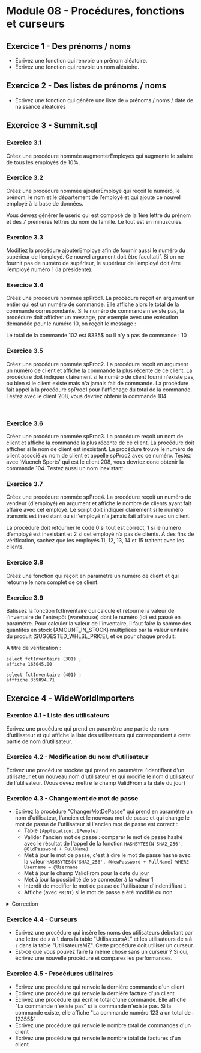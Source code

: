 # Module 08 - Procédures, fonctions et curseurs

## Exercice 1 - Des prénoms / noms

- Écrivez une fonction qui renvoie un prénom aléatoire.
- Écrivez une fonction qui renvoie un nom aléatoire.

## Exercice 2 - Des listes de prénoms / noms

- Écrivez une fonction qui génère une liste de `n` prénoms / noms / date de naissance aléatoires

## Exercice 3 - Summit.sql

### Exercice 3.1

Créez une procédure nommée augmenterEmployes qui augmente le salaire de tous les employés de 10%.

### Exercice 3.2

Créez une procédure nommée ajouterEmploye qui reçoit le numéro, le prénom, le nom et le département de l’employé et qui ajoute ce nouvel employé à la base de données. 

Vous devrez générer le userid qui est composé de la 1ère lettre du prénom et des 7 premières lettres du nom de famille. Le tout est en minuscules.

### Exercice 3.3

Modifiez la procédure ajouterEmploye afin de fournir aussi le numéro du supérieur de l’employé. Ce nouvel argument doit être facultatif. Si on ne fournit pas de numéro de supérieur, le supérieur de l’employé doit être l’employé numéro 1 (la présidente).

### Exercice 3.4

Créez une procédure nommée spProc1. La procédure reçoit en argument un entier qui est un numéro de commande. Elle affiche alors le total de la commande correspondante. Si le numéro de commande n'existe pas, la procédure doit afficher un message, par exemple avec une exécution demandée pour le numéro 10, on reçoit le message :

Le total de la commande 102 est 8335$
ou
Il n'y a pas de commande : 10

### Exercice 3.5

Créez une procédure nommée spProc2. La procédure reçoit en argument un numéro de client et affiche la commande la plus récente de ce client. La procédure doit indiquer clairement si le numéro de client fourni n'existe pas, ou bien si le client existe mais n'a jamais fait de commande. La procédure fait appel à la procédure spProc1 pour l'affichage du total de la commande. Testez avec le client 208, vous devriez obtenir la commande 104.

 
### Exercice 3.6

Créez une procédure nommée spProc3. La procédure reçoit un nom de client et affiche la commande la plus récente de ce client. La procédure doit afficher si le nom de client est inexistant. La procédure trouve le numéro de client associé au nom de client et appelle spProc2 avec ce numéro. Testez avec 'Muench Sports' qui est le client 208, vous devriez donc obtenir la commande 104. Testez aussi un nom inexistant.


### Exercice 3.7

Créez une procédure nommée spProc4. La procédure reçoit un numéro de vendeur (d'employé) en argument et affiche le nombre de clients ayant fait affaire avec cet employé. Le script doit indiquer clairement si le numéro transmis est inexistant ou si l'employé n'a jamais fait affaire avec un client.

La procédure doit retourner le code 0 si tout est correct, 1 si le numéro d’employé est inexistant et 2 si cet employé n’a pas de clients. À des fins de vérification, sachez que les employés 11, 12, 13, 14 et 15 traitent avec les clients.


### Exercice 3.8

Créez une fonction qui reçoit en paramètre un numéro de client et qui retourne le nom complet de ce client.

### Exercice 3.9

Bâtissez la fonction fctInventaire qui calcule et retourne la valeur de l'inventaire de l'entrepôt (warehouse) dont le numéro (id) est passé en paramètre. Pour calculer la valeur de l'inventaire, il faut faire la somme des quantités en stock (AMOUNT_IN_STOCK) multipliées par la valeur unitaire du produit (SUGGESTED_WHLSL_PRICE), et ce pour chaque produit. 

À titre de vérification :
```
select fctInventaire (301) ;
affiche 163045.00

select fctInventaire (401) ;
afffiche 339094.71
```

## Exercice 4 - WideWorldImporters

### Exercice 4.1 - Liste des utilisateurs

Écrivez une procédure qui prend en paramètre une partie de nom d'utilisateur et qui affiche la liste des utilisateurs qui correspondent à cette partie de nom d'utilisateur.

### Exercice 4.2 - Modification du nom d'utilisateur

Écrivez une procédure stockée qui prend en paramètre l'identifiant d'un utilisateur et un nouveau nom d'utilisateur et qui modifie le nom d'utilisateur de l'utilisateur. (Vous devez mettre le champ ValidFrom à la date du jour)

### Exercice 4.3 - Changement de mot de passe

- Écrivez la procédure "ChangerMotDePasse" qui prend en paramètre un nom d'utilisateur, l'ancien et le nouveau mot de passe et qui change le mot de passe de l'utilisateur si l'ancien mot de passe est correct :
  - Table `[Application].[People]`
  - Valider l'ancien mot de passe : comparer le mot de passe hashé avec le résultat de l'appel de la fonction `HASHBYTES(N'SHA2_256', @OldPassword + FullName)`
  - Met à jour le mot de passe, c'est à dire le mot de passe hashé avec la valeur `HASHBYTES(N'SHA2_256', @NewPassword + FullName) WHERE Username = @Username`
  - Met à jour le champ ValidFrom pour la date du jour
  - Met à jour la possibilité de se connecter à la valeur 1
  - Interdit de modifier le mot de passe de l'utilisateur d'indentifiant `1`
  - Affiche (avec `PRINT`) si le mot de passe a été modifié ou non

<details>
    <summary>Correction</summary>

Voir le code de la procédure stockée `[Website].[ChangePassword]`.

</details>

### Exercice 4.4 - Curseurs

- Écrivez une procédure qui insère les noms des utilisateurs débutant par une lettre de `a` à `l` dans la table "UtilisateursAL" et les utilisateurs de `m` à `z` dans la table "UtilisateursMZ". Cette procédure doit utiliser un curseur.
- Est-ce que vous pouvez faire la même chose sans un curseur ? Si oui, écrivez une nouvelle procédure et comparez les performances.

### Exercice 4.5 - Procédures utilitaires

- Écrivez une procédure qui renvoie la dernière commande d'un client
- Écrivez une procédure qui renvoie la dernière facture d'un client
- Écrivez une procédure qui écrit le total d'une commande. Elle affiche "La commande n'existe pas" si la commande n'existe pas. Si la commande existe, elle affiche "La commande numéro 123 a un total de : 12355$"
- Écrivez une procédure qui renvoie le nombre total de commandes d'un client
- Écrivez une procédure qui renvoie le nombre total de factures d'un client
